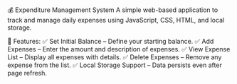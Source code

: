 💰 Expenditure Management System
A simple web-based application to track and manage daily expenses using JavaScript, CSS, HTML, and local storage.



📌 Features:
✅ Set Initial Balance – Define your starting balance.
✅ Add Expenses – Enter the amount and description of expenses.
✅ View Expense List – Display all expenses with details.
✅ Delete Expenses – Remove any expense from the list.
✅ Local Storage Support – Data persists even after page refresh.
